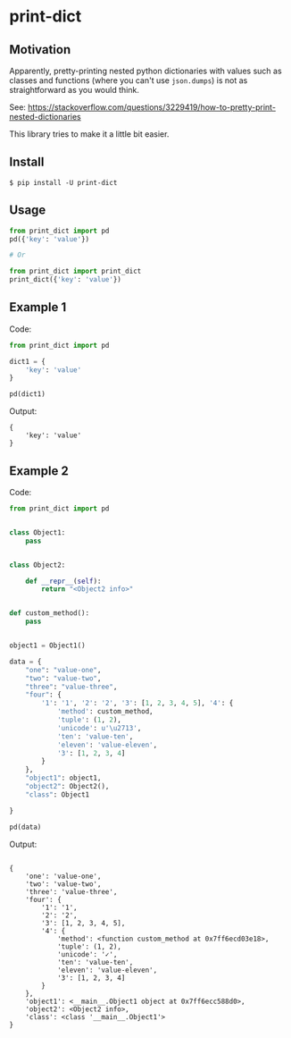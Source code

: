 
# print-dict

## Motivation

Apparently, pretty-printing nested python dictionaries with values such as classes and functions (where you can't use `json.dumps`) is
not as straightforward as you would think.

See: https://stackoverflow.com/questions/3229419/how-to-pretty-print-nested-dictionaries

This library tries to make it a little bit easier.

## Install

```
$ pip install -U print-dict
```

## Usage

```python
from print_dict import pd
pd({'key': 'value'})

# Or

from print_dict import print_dict
print_dict({'key': 'value'})
```

## Example 1

Code:

```python
from print_dict import pd

dict1 = {
    'key': 'value'
}

pd(dict1)
```

Output:

```
{
    'key': 'value'
}
```

## Example 2

Code:

```python
from print_dict import pd


class Object1:
    pass


class Object2:

    def __repr__(self):
        return "<Object2 info>"


def custom_method():
    pass


object1 = Object1()

data = {
    "one": "value-one",
    "two": "value-two",
    "three": "value-three",
    "four": {
        '1': '1', '2': '2', '3': [1, 2, 3, 4, 5], '4': {
            'method': custom_method,
            'tuple': (1, 2),
            'unicode': u'\u2713',
            'ten': 'value-ten',
            'eleven': 'value-eleven',
            '3': [1, 2, 3, 4]
        }
    },
    "object1": object1,
    "object2": Object2(),
    "class": Object1

}

pd(data)

```

Output:

```

{
    'one': 'value-one',
    'two': 'value-two',
    'three': 'value-three',
    'four': {
        '1': '1',
        '2': '2',
        '3': [1, 2, 3, 4, 5],
        '4': {
            'method': <function custom_method at 0x7ff6ecd03e18>,
            'tuple': (1, 2),
            'unicode': '✓',
            'ten': 'value-ten',
            'eleven': 'value-eleven',
            '3': [1, 2, 3, 4]
        }
    },
    'object1': <__main__.Object1 object at 0x7ff6ecc588d0>,
    'object2': <Object2 info>,
    'class': <class '__main__.Object1'>
}


```

